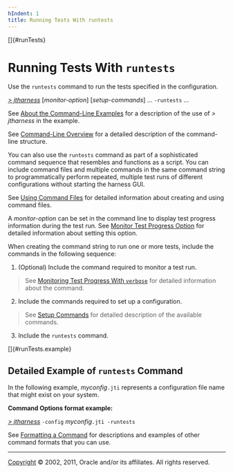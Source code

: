 ```yaml
---
hIndent: 1
title: Running Tests With runtests
---
```


[]{#runTests}

# Running Tests With `runtests`

Use the `runtests` command to run the tests specified in the configuration.

[*\> jtharness*](aboutExamples.html) \[*monitor-option*\] \[*setup-commands*\] \... `-runtests` \...

See [About the Command-Line Examples](aboutExamples.html) for a description of the use of *\>
jtharness* in the example.

See [Command-Line Overview](commandLine.html) for a detailed description of the command-line
structure.

You can also use the `runtests` command as part of a sophisticated command sequence that resembles
and functions as a script. You can include command files and multiple commands in the same command
string to programmatically perform repeated, multiple test runs of different configurations without
starting the harness GUI.

See [Using Command Files](commandFile.html) for detailed information about creating and using
command files.

A *monitor-option* can be set in the command line to display test progress information during the
test run. See [Monitor Test Progress Option](verbose.html) for detailed information about setting
this option.

When creating the command string to run one or more tests, include the commands in the following
sequence:

1.  (Optional) Include the command required to monitor a test run.

> See [Monitoring Test Progress With `verbose`](verbose.html) for detailed information about the
> command.

2.  Include the commands required to set up a configuration.

> See [Setup Commands](setupCommands.html) for detailed description of the available commands.

3.  Include the `runtests` command.

[]{#runTests.example}

## Detailed Example of `runtests` Command

In the following example, *myconfig*`.jti` represents a configuration file name that might exist on
your system.

**Command Options format example:**

[*\> jtharness*](aboutExamples.html) `-config` *myconfig*`.jti -runtests`

See [Formatting a Command](formatCommands.html) for descriptions and examples of other command
formats that you can use.

----------------------------------------------------------------------------------------------------

[Copyright](../copyright.html) © 2002, 2011, Oracle and/or its affiliates. All rights reserved.
